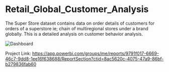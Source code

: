 # Retail_Global_Customer_Analysis

The Super Store dataset contains data on order details of customers for orders of a superstore ie; chain of multiregional stores under a brand globally. This is a detailed analysis on customer behavior analysis. 

![Dashboard]("https://github.com/ShrishtiHore/Retail_Global_Customer_Analysis/blob/main/Retail_Global_Customer_Analysis.PNG")

Project Link: https://app.powerbi.com/groups/me/reports/9791f017-6669-46c7-9dd8-1ee16f638688/ReportSection?ctid=8ac5620c-4075-47a9-86bf-b279836fab60
